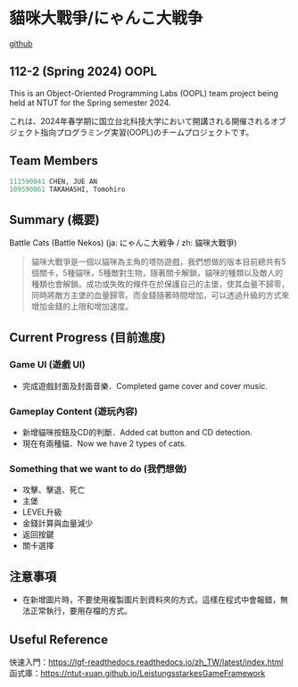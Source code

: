 # 貓咪大戰爭/にゃんこ大戦争
[github](https://github.com/jueanc/OOPL2024s_project_CatsWar/tree/StillWork)
## 112-2 (Spring 2024) OOPL
This is an Object-Oriented Programming Labs (OOPL) team project being held at NTUT for the Spring semester 2024.

これは、2024年春学期に国立台北科技大学において開講される開催されるオブジェクト指向プログラミング実習(OOPL)のチームプロジェクトです。

## Team Members

```python
111590041 CHEN, JUE AN 
109590061 TAKAHASHI, Tomohiro
```

## Summary (概要)
Battle Cats (Battle Nekos) (ja: にゃんこ大戦争 / zh: 貓咪大戰爭)



> 貓咪大戰爭是一個以貓咪為主角的塔防遊戲，我們想做的版本目前總共有5個關卡，5種貓咪，5種敵對生物，隨著關卡解鎖，貓咪的種類以及敵人的種類也會解鎖。成功或失敗的條件在於保護自己的主堡，使其血量不歸零，同時將敵方主堡的血量歸零。而金錢隨著時間增加，可以透過升級的方式來增加金錢的上限和增加速度。

## Current Progress (目前進度)

### Game UI (遊戲 UI)
- 完成遊戲封面及封面音樂．Completed game cover and cover music.
### Gameplay Content (遊玩內容)
- 新增貓咪按鈕及CD的判斷．Added cat button and CD detection.
- 現在有兩種貓．Now we have 2 types of cats.

### Something that we want to do (我們想做)
- 攻擊、擊退、死亡
- 主堡
- LEVEL升級
- 金錢計算與血量減少
- 返回按鍵
- 關卡選擇





## 注意事項
- 在新增圖片時，不要使用複製圖片到資料夾的方式，這樣在程式中會報錯，無法正常執行，要用存檔的方式。

## Useful Reference
快速入門：https://lgf-readthedocs.readthedocs.io/zh_TW/latest/index.html
函式庫：https://ntut-xuan.github.io/LeistungsstarkesGameFramework
